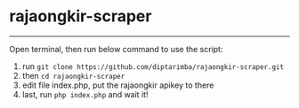 # rajaongkir-scraper
---
Open terminal, then run below command to use the script:
1. run `git clone https://github.com/diptarimba/rajaongkir-scraper.git`
2. then `cd rajaongkir-scraper`
3. edit file index.php, put the rajaongkir apikey to there
4. last, run `php index.php` and wait it!

